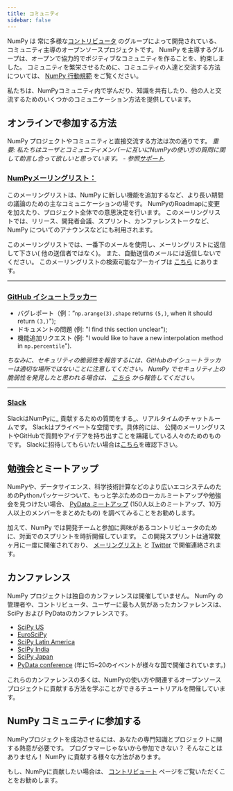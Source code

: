 ```yaml
---
title: コミュニティ
sidebar: false
---
```


NumPy は 常に多様な[コントリビュータ](/gallery/team.html) のグループによって開発されている、コミュニティ主導のオープンソースプロジェクトです。 NumPy を主導するグループは、オープンで協力的でポジティブなコミュニティを作ることを、約束しました。 コミュニティを繁栄させるために、コミュニティの人達と交流する方法については、 [NumPy 行動規範](/ja/code-of-conduct) をご覧ください。

私たちは、NumPyコミュニティ内で学んだり、知識を共有したり、他の人と交流するためのいくつかのコミュニケーション方法を提供しています。


## オンラインで参加する方法

NumPy プロジェクトやコミュニティと直接交流する方法は次の通りです。 _重要: 私たちはユーザとコミュニティメンバーに互いにNumPyの使い方の質問に関して助言し合って欲しいと思っています。 - 参照[サポート](/gethelp)._


### [NumPyメーリングリスト：](https://mail.python.org/mailman/listinfo/numpy-discussion)

このメーリングリストは、NumPy に新しい機能を追加するなど、より長い期間の議論のための主なコミュニケーションの場です。 NumPyのRoadmapに変更を加えたり、プロジェクト全体での意思決定を行います。 このメーリングリストでは、リリース、開発者会議、スプリント、カンファレンストークなど、NumPy についてのアナウンスなどにも利用されます。

このメーリングリストでは、一番下のメールを使用し、メーリングリストに返信して下さい( 他の送信者ではなく)。 また、自動送信のメールには返信しないでください。 このメーリングリストの検索可能なアーカイブは [こちら](http://numpy-discussion.10968.n7.nabble.com/) にあります。

***

### [GitHub イシュートラッカー](https://github.com/numpy/numpy/issues)

- バグレポート（例：”`np.arange(3).shape` returns `(5,)`, when it should return `(3,)`");
- ドキュメントの問題 (例: "I find this section unclear");
- 機能追加リクエスト (例: "I would like to have a new interpolation method in `np.percentile`").

_ちなみに、セキュリティの脆弱性を報告するには、GitHubのイシュートラッカーは適切な場所ではないことに注意してください。 NumPy でセキュリティ上の脆弱性を発見したと思われる場合は、 [こちら](https://tidelift.com/docs/security) から報告してください。_

***

### [Slack](https://numpy-team.slack.com)

SlackはNumPyに_ 貢献するための質問をする_、リアルタイムのチャットルームです。 Slackはプライベートな空間です。具体的には、 公開のメーリングリストやGitHubで質問やアイデアを持ち出すことを躊躇している人々のためのものです。 Slackに招待してもらいたい場合は[こちら](https://numpy.org/devdocs/dev/index.html#contributing-to-numpy)を確認下さい。


## 勉強会とミートアップ

NumPyや、データサイエンス、科学技術計算などのより広いエコシステムのためのPythonパッケージついて、もっと学ぶためのローカルミートアップや勉強会を見つけたい場合、 [PyData ミートアップ](https://www.meetup.com/pro/pydata/) (150人以上のミートアップ、10万人以上のメンバーをまとめたもの) を調べてみることをお勧めします。

加えて、NumPy では開発チームと参加に興味があるコントリビュータのために、対面でのスプリントを時折開催しています。 この開発スプリントは通常数ヶ月に一度に開催されており、 [メーリングリスト](https://mail.python.org/mailman/listinfo/numpy-discussion) と [Twitter](https://twitter.com/numpy_team) で開催連絡されます。


## カンファレンス

NumPy プロジェクトは独自のカンファレンスは開催していません。 NumPy の管理者や、コントリビュータ、ユーザーに最も人気があったカンファレンスは、SciPy および PyDataのカンファレンスです。

- [SciPy US](https://conference.scipy.org)
- [EuroSciPy](https://www.euroscipy.org)
- [SciPy Latin America](https://www.scipyla.org)
- [SciPy India](https://scipy.in)
- [SciPy Japan](https://conference.scipy.org)
- [PyData conference](https://pydata.org/event-schedule/) (年に15~20のイベントが様々な国で開催されています。)

これらのカンファレンスの多くは、NumPyの使い方や関連するオープンソースプロジェクトに貢献する方法を学ぶことができるチュートリアルを開催しています。


## NumPy コミュニティに参加する

NumPyプロジェクトを成功させるには、あなたの専門知識とプロジェクトに関する熱意が必要です。 プログラマーじゃないから参加できない？ そんなことはありません！ NumPy に貢献する様々な方法があります。

もし、NumPyに貢献したい場合は、 [コントリビュート](/ja/contribute) ページをご覧いただくことをお勧めします。


